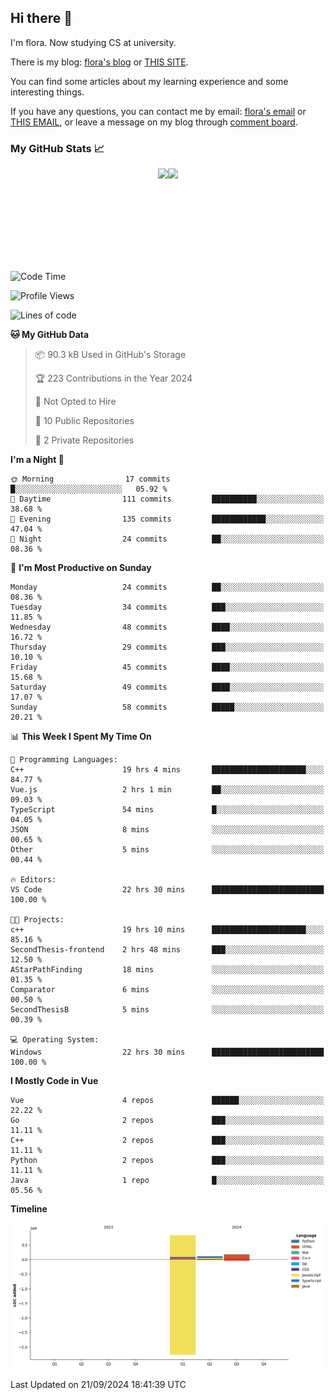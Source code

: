 ## Hi there 👋

I'm flora. Now studying CS at university. 

There is my blog: [flora's blog](https://florae006.github.io/) or [THIS SITE](https://dodolalorc.cn/). 

You can find some articles about my learning experience and some interesting things.

If you have any questions, you can contact me by email: [flora's email](mailto:chenflora124@gmail.com) or [THIS EMAIL](mailto:flora_chen2021@163.com), or leave a message on my blog through [comment board](https://florae006.github.io/comments/).

### My GitHub Stats 📈
<div style="display:flex;flex-direction:row;justify-content:center;">
  <img height="150" class="img" src="https://github-readme-stats.vercel.app/api?username=Florae006&count_private=true&show_icons=true&theme=graywhite&show_owner=true" />
  <img height="150" class="img" src="https://github-readme-stats.vercel.app/api/top-langs/?username=Florae006&layout=compact&theme=graywhite" />
</div>

<!--START_SECTION:waka-->
![Code Time](http://img.shields.io/badge/Code%20Time-285%20hrs%2056%20mins-blue)

![Profile Views](http://img.shields.io/badge/Profile%20Views-0-blue)

![Lines of code](https://img.shields.io/badge/From%20Hello%20World%20I%27ve%20Written-1.1%20million%20lines%20of%20code-blue)

**🐱 My GitHub Data** 

> 📦 90.3 kB Used in GitHub's Storage 
 > 
> 🏆 223 Contributions in the Year 2024
 > 
> 🚫 Not Opted to Hire
 > 
> 📜 10 Public Repositories 
 > 
> 🔑 2 Private Repositories 
 > 
**I'm a Night 🦉** 

```text
🌞 Morning                17 commits          █░░░░░░░░░░░░░░░░░░░░░░░░   05.92 % 
🌆 Daytime                111 commits         ██████████░░░░░░░░░░░░░░░   38.68 % 
🌃 Evening                135 commits         ████████████░░░░░░░░░░░░░   47.04 % 
🌙 Night                  24 commits          ██░░░░░░░░░░░░░░░░░░░░░░░   08.36 % 
```
📅 **I'm Most Productive on Sunday** 

```text
Monday                   24 commits          ██░░░░░░░░░░░░░░░░░░░░░░░   08.36 % 
Tuesday                  34 commits          ███░░░░░░░░░░░░░░░░░░░░░░   11.85 % 
Wednesday                48 commits          ████░░░░░░░░░░░░░░░░░░░░░   16.72 % 
Thursday                 29 commits          ███░░░░░░░░░░░░░░░░░░░░░░   10.10 % 
Friday                   45 commits          ████░░░░░░░░░░░░░░░░░░░░░   15.68 % 
Saturday                 49 commits          ████░░░░░░░░░░░░░░░░░░░░░   17.07 % 
Sunday                   58 commits          █████░░░░░░░░░░░░░░░░░░░░   20.21 % 
```


📊 **This Week I Spent My Time On** 

```text
💬 Programming Languages: 
C++                      19 hrs 4 mins       █████████████████████░░░░   84.77 % 
Vue.js                   2 hrs 1 min         ██░░░░░░░░░░░░░░░░░░░░░░░   09.03 % 
TypeScript               54 mins             █░░░░░░░░░░░░░░░░░░░░░░░░   04.05 % 
JSON                     8 mins              ░░░░░░░░░░░░░░░░░░░░░░░░░   00.65 % 
Other                    5 mins              ░░░░░░░░░░░░░░░░░░░░░░░░░   00.44 % 

🔥 Editors: 
VS Code                  22 hrs 30 mins      █████████████████████████   100.00 % 

🐱‍💻 Projects: 
c++                      19 hrs 10 mins      █████████████████████░░░░   85.16 % 
SecondThesis-frontend    2 hrs 48 mins       ███░░░░░░░░░░░░░░░░░░░░░░   12.50 % 
AStarPathFinding         18 mins             ░░░░░░░░░░░░░░░░░░░░░░░░░   01.35 % 
Comparator               6 mins              ░░░░░░░░░░░░░░░░░░░░░░░░░   00.50 % 
SecondThesisB            5 mins              ░░░░░░░░░░░░░░░░░░░░░░░░░   00.39 % 

💻 Operating System: 
Windows                  22 hrs 30 mins      █████████████████████████   100.00 % 
```

**I Mostly Code in Vue** 

```text
Vue                      4 repos             ██████░░░░░░░░░░░░░░░░░░░   22.22 % 
Go                       2 repos             ███░░░░░░░░░░░░░░░░░░░░░░   11.11 % 
C++                      2 repos             ███░░░░░░░░░░░░░░░░░░░░░░   11.11 % 
Python                   2 repos             ███░░░░░░░░░░░░░░░░░░░░░░   11.11 % 
Java                     1 repo              █░░░░░░░░░░░░░░░░░░░░░░░░   05.56 % 
```



**Timeline**

![Lines of Code chart](https://raw.githubusercontent.com/Florae006/Florae006/main/assets/bar_graph.png)


 Last Updated on 21/09/2024 18:41:39 UTC
<!--END_SECTION:waka-->

<!--
**Florae006/Florae006** is a ✨ _special_ ✨ repository because its `README.md` (this file) appears on your GitHub profile.

Here are some ideas to get you started:

- 🔭 I’m currently working on ...
- 🌱 I’m currently learning ...
- 👯 I’m looking to collaborate on ...
- 🤔 I’m looking for help with ...
- 💬 Ask me about ...
- 📫 How to reach me: ...
- 😄 Pronouns: ...
- ⚡ Fun fact: ...
  -->
